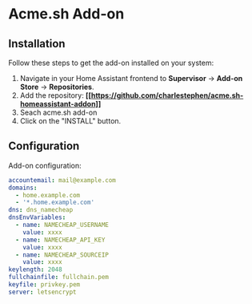 # Acme.sh Add-on

## Installation
Follow these steps to get the add-on installed on your system:

1. Navigate in your Home Assistant frontend to **Supervisor** -> **Add-on Store** -> **Repositories**.
2. Add the repository: **[[https://github.com/charlestephen/acme.sh-homeassistant-addon]]**
3. Seach acme.sh add-on
3. Click on the "INSTALL" button.

## Configuration

Add-on configuration:

```yaml
accountemail: mail@example.com
domains:
  - home.example.com
  - '*.home.example.com'
dns: dns_namecheap
dnsEnvVariables:
  - name: NAMECHEAP_USERNAME
    value: xxxx
  - name: NAMECHEAP_API_KEY
    value: xxxx
  - name: NAMECHEAP_SOURCEIP
    value: xxxx
keylength: 2048
fullchainfile: fullchain.pem
keyfile: privkey.pem
server: letsencrypt
```

